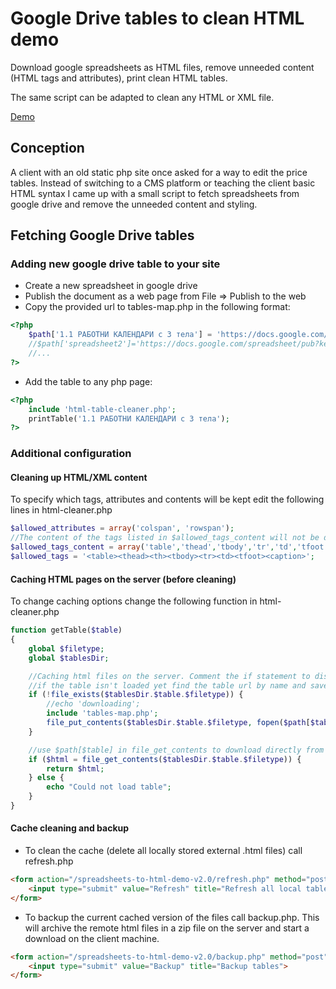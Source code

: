 # Google Drive tables to clean HTML demo
Download google spreadsheets as HTML files, remove unneeded content (HTML tags and attributes), print clean HTML tables.

The same script can be adapted to clean any HTML or XML file.

[Demo](http://www.jumpopress.com/spreadsheets-to-html-demo-v2.0/index.php)
## Conception
A client with an old static php site once asked for a way to edit  the price tables. Instead of switching to a CMS platform or teaching the client basic HTML syntax I came up with a small script to fetch spreadsheets from google drive and remove the unneeded content and styling.
## Fetching Google Drive tables
### Adding new google drive table to your site
* Create a new spreadsheet in google drive
* Publish the document as a web page from File => Publish to the web
* Copy the provided url to tables-map.php in the following format:
```PHP
<?php
	$path['1.1 РАБОТНИ КАЛЕНДАРИ с 3 тела'] = 'https://docs.google.com/spreadsheets/d/1gq8bXVg7nj-7jfuXTfk0C6seMTWu59y-AvVeoD0srkk/pubhtml';
	//$path['spreadsheet2']='https://docs.google.com/spreadsheet/pub?key=0At-BhHxB4VqLdDFOZGpGVTZ1S3IteWVBNG9qQkxSMHc&single=true&gid=0&output=txt';
	//...
?>
```
* Add the table to any php page:
```PHP
<?php
	include 'html-table-cleaner.php';
    printTable('1.1 РАБОТНИ КАЛЕНДАРИ с 3 тела');
?>
```
### Additional configuration
#### Cleaning up HTML/XML content
To specify which tags, attributes and contents will be kept edit the following lines in html-cleaner.php

```PHP
$allowed_attributes = array('colspan', 'rowspan');
//The content of the tags listed in $allowed_tags_content will not be deleted even if the tags are
$allowed_tags_content = array('table','thead','tbody','tr','td','tfoot','caption', 'body', 'html', 'div', 'br');
$allowed_tags = '<table><thead><th><tbody><tr><td><tfoot><caption>';
```
#### Caching HTML pages on the server (before cleaning)
To change caching options change the following function in html-cleaner.php

```php
function getTable($table)
{
    global $filetype;
    global $tablesDir;

    //Caching html files on the server. Comment the if statement to disable caching 
    //if the table isn't loaded yet find the table url by name and save on the server (for storing the pages locally)
    if (!file_exists($tablesDir.$table.$filetype)) {
        //echo 'downloading';
        include 'tables-map.php';
        file_put_contents($tablesDir.$table.$filetype, fopen($path[$table], 'r'));
    }

    //use $path[$table] in file_get_contents to download directly from google drive
    if ($html = file_get_contents($tablesDir.$table.$filetype)) {
        return $html;
    } else {
        echo "Could not load table";
    }
}
```
#### Cache cleaning and backup
* To clean the cache (delete all locally stored external .html files) call refresh.php

```HTML
<form action="/spreadsheets-to-html-demo-v2.0/refresh.php" method="post">
    <input type="submit" value="Refresh" title="Refresh all local tables">	
</form>
```

* To backup the current cached version of the files call backup.php. This will archive the remote html files in a zip file on the server and start a download on the client machine.
```HTML
<form action="/spreadsheets-to-html-demo-v2.0/backup.php" method="post">
    <input type="submit" value="Backup" title="Backup tables">	
</form>
```
